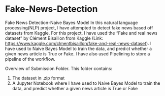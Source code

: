 # Fake-News-Detection
Fake News Detection-Naive Bayes Model
In this natural language processing(NLP) project, I have attempted to detect fake news based off datasets from Kaggle. 
For this project, I have used the “Fake and real news dataset” by Clément Bisaillon from Kaggle (Link: https://www.kaggle.com/clmentbisaillon/fake-and-real-news-dataset). 
I have used to Naive Bayes Model to train the data, and predict whether a given news article is True or Fake. I have also used Pipelining to store a pipeline of the workflow.

Overview of Submission Folder. 
This folder contains:
1) The dataset in .zip format
2) A Jupyter Notebook where I have used to Naive Bayes Model to train the data, and predict whether a given news article is True or Fake
